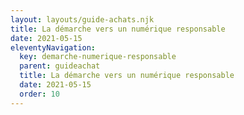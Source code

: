 ```yaml
---
layout: layouts/guide-achats.njk
title: La démarche vers un numérique responsable
date: 2021-05-15
eleventyNavigation:
  key: demarche-numerique-responsable
  parent: guideachat
  title: La démarche vers un numérique responsable
  date: 2021-05-15
  order: 10
---
```

